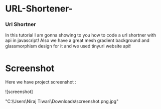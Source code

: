 # URL-Shortener-

### Url Shortner
In this tutorial   I am gonna showing to you how to code a url shortner with api in javascript! Also we have a great mesh gradient background and glassmorphism design for it and we used tinyurl website api❗️

# Screenshot
Here we have project screenshot :

![screenshot]

"C:\Users\Niraj Tiwari\Downloads\screenshot.png.jpg"

